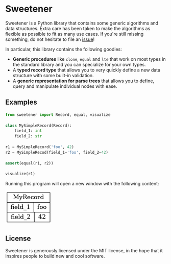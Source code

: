 Sweetener
=========

Sweetener is a Python library that contains some generic algorithms and data
structures. Extra care has been taken to make the algorithms as flexible as
possible to fit as many use cases. If you're still missing something, do not
hesitate to file an [issue][1]!

In particular, this library contains the following goodies:

  - **Generic procedures** like `clone`, `equal` and `lte` that work on most
    types in the standard library and you can specialize for your own types.
  - A **typed record type** that allows you to very quickly define a new data
    structure with some built-in validation.
  - A **generic representation for parse trees** that allows you to define,
    query and manipulate individual nodes with ease.

[1]: https://github.com/samvv/Sweetener/issues

## Examples

```py
from sweetener import Record, equal, visualize

class MySimpleRecord(Record):
    field_1: int
    field_2: str

r1 = MySimpleRecord('foo', 42)
r2 = MySimpleRecod(field_1='foo', field_2=42)

assert(equal(r1, r2))

visualize(r1)
```

Running this program will open a new window with the following content:

<img src="https://raw.githubusercontent.com/samvv/Sweetener/master/sample-record.png" />

## License

Sweetener is generously licensed under the MIT license, in the hope that it
inspires people to build new and cool software.

